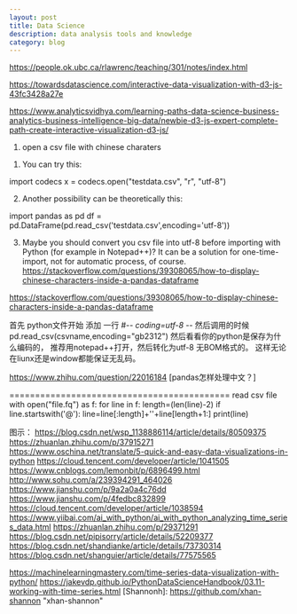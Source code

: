 ```yaml
---
layout: post
title: Data Science 
description: data analysis tools and knowledge 
category: blog
---
```


https://people.ok.ubc.ca/rlawrenc/teaching/301/notes/index.html

https://towardsdatascience.com/interactive-data-visualization-with-d3-js-43fc3428a27e

https://www.analyticsvidhya.com/learning-paths-data-science-business-analytics-business-intelligence-big-data/newbie-d3-js-expert-complete-path-create-interactive-visualization-d3-js/

1. open a csv file with chinese charaters
1) You can try this:

import codecs
x = codecs.open("testdata.csv", "r", "utf-8")

2) Another possibility can be theoretically this:

import pandas as pd
df = pd.DataFrame(pd.read_csv('testdata.csv',encoding='utf-8')) 

3) Maybe you should convert you csv file into utf-8 before importing with Python (for example in Notepad++)? It can be a solution for one-time-import, not for automatic process, of course.
https://stackoverflow.com/questions/39308065/how-to-display-chinese-characters-inside-a-pandas-dataframe

https://stackoverflow.com/questions/39308065/how-to-display-chinese-characters-inside-a-pandas-dataframe

首先 python文件开始 添加 一行 #-*- coding=utf-8 -*-
然后调用的时候 pd.read_csv(csvname,encoding="gb2312")
然后看看你的python是保存为什么编码的， 推荐用notepad++打开，然后转化为utf-8 无BOM格式的。 这样无论在liunx还是window都能保证无乱码。

https://www.zhihu.com/question/22016184 [pandas怎样处理中文？]

===========================================
read csv file
with open("file.fq") as f:
        for line in f:
                length=(len(line)-2)
                if line.startswith('@'):
                        line=line[:length]+''+line[length+1:]
                        print(line)

图示：
https://blog.csdn.net/wsp_1138886114/article/details/80509375
https://zhuanlan.zhihu.com/p/37915271
https://www.oschina.net/translate/5-quick-and-easy-data-visualizations-in-python
https://cloud.tencent.com/developer/article/1041505
https://www.cnblogs.com/lemonbit/p/6896499.html
http://www.sohu.com/a/239394291_464026
https://www.jianshu.com/p/9a2a0a4c76dd
https://www.jianshu.com/p/4fedbc832899
https://cloud.tencent.com/developer/article/1038594
https://www.yiibai.com/ai_with_python/ai_with_python_analyzing_time_series_data.html
https://zhuanlan.zhihu.com/p/29371291
https://blog.csdn.net/pipisorry/article/details/52209377
https://blog.csdn.net/shandianke/article/details/73730314
https://blog.csdn.net/shanguier/article/details/77575565

https://machinelearningmastery.com/time-series-data-visualization-with-python/
https://jakevdp.github.io/PythonDataScienceHandbook/03.11-working-with-time-series.html
[Shannonh]:    https://github.com/xhan-shannon "xhan-shannon"
